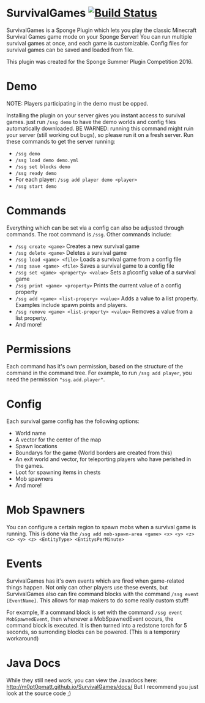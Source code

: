 # SurvivalGames [![Build Status](https://travis-ci.org/m0pt0pmatt/SurvivalGames.svg)](https://travis-ci.org/m0pt0pmatt/SurvivalGames)

SurvivalGames is a Sponge Plugin which lets you play the classic Minecraft Survival Games game mode on your Sponge Server! You can run multiple survival games at once, and each game is customizable. Config files for survival games can be saved and loaded from file.

This plugin was created for the Sponge Summer Plugin Competition 2016.

# Demo
NOTE: Players participating in the demo must be opped.

Installing the plugin on your server gives you instant access to survival games. just run ```/ssg demo``` to have the demo worlds and config files automatically downloaded. BE WARNED: running this command might ruin your server (still working out bugs), so please run it on a fresh server.
Run these commands to get the server running:
- ```/ssg demo```
- ```/ssg load demo demo.yml```
- ```/ssg set blocks demo```
- ```/ssg ready demo```
- For each player: ```/ssg add player demo <player>```
- ```/ssg start demo```

# Commands
Everything which can be set via a config can also be adjusted through commands. The root command is ```/ssg```. Other commands include:
- ```/ssg create <game>``` Creates a new survival game
- ```/ssg delete <game>``` Deletes a survival game
- ```/ssg load <game> <file>``` Loads a survival game from a config file
- ```/ssg save <game> <file>``` Saves a survival game to a config file
- ```/ssg set <game> <property> <value>``` Sets a p\config value of a survival game
- ```/ssg print <game> <property>``` Prints the current value of a config property
- ```/ssg add <game> <list-propery> <value>``` Adds a value to a list property. Examples include spawn points and players.
- ```/ssg remove <game> <list-property> <value>``` Removes a value from a list property.
- And more!

# Permissions
Each command has it's own permission, based on the structure of the command in the command tree. For example, to run ```/ssg add player```, you need the permission ```"ssg.add.player"```.

# Config
Each survival game config has the following options:
- World name
- A vector for the center of the map
- Spawn locations
- Boundarys for the game (World borders are created from this)
- An exit world and vector, for teleporting players who have perished in the games.
- Loot for spawning items in chests
- Mob spawners
- And more!

# Mob Spawners
You can configure a certain region to spawn mobs when a survival game is running. This is done via the ```/ssg add mob-spawn-area <game> <x> <y> <z> <x> <y> <z> <EntityType> <EntitysPerMinute>```

# Events
SurvivalGames has it's own events which are fired when game-related things happen. Not only can other players use these events, but SurvivalGames also can fire command blocks with the command ```/ssg event [EventName]```. This allows for map makers to do some really custom stuff!

For example, If a command block is set with the command ```/ssg event MobSpawnedEvent```, then whenever a MobSpawnedEvent occurs, the command block is executed. It is then turned into a redstone torch for 5 seconds, so surronding blocks can be powered. (This is a temporary workaround)

# Java Docs
While they still need work, you can view the Javadocs here: http://m0pt0pmatt.github.io/SurvivalGames/docs/
But I recommend you just look at the source code ;)
